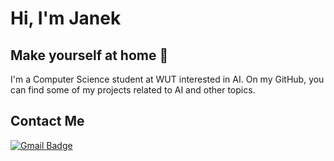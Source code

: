 # Hi, I'm Janek
## Make yourself at home :new_moon_with_face:

I'm a Computer Science student at WUT interested in AI. On my GitHub, you can find some of my projects related to AI and other topics. 



## Contact Me
[![Gmail Badge](https://img.shields.io/badge/-filipeckijan@gmail.com-purple?style=flat-roundedrectangle&logo=Gmail&logoColor=white)](mailto:filipeckijan@gmail.com)
